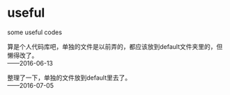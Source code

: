# useful
some useful codes    

算是个人代码库吧，单独的文件是以前弄的，都应该放到default文件夹里的，但懒得改了。    
——2016-06-13    

整理了一下，单独的文件放到default里去了。    
——2016-07-05